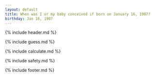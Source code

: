 ```yaml
---
layout: default
title: When was I or my baby conceived if born on January 16, 1907?
birthday: Jan 16, 1907
---
```


{% include header.md %}

{% include guess.md %}

{% include calculate.md %}

{% include safety.md %}

{% include footer.md %}



